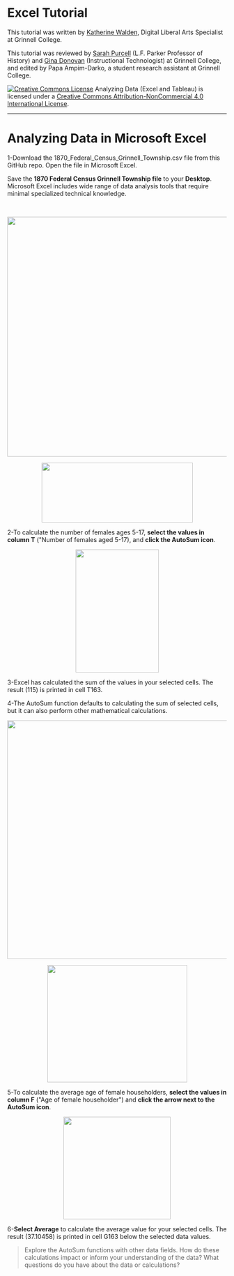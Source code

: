 # Excel Tutorial

This tutorial was written by <a href="https://www.grinnell.edu/users/waldenka">Katherine Walden</a>, Digital Liberal Arts Specialist at Grinnell College.

This tutorial was reviewed by <a href="https://www.grinnell.edu/users/purcelsj">Sarah Purcell</a> (L.F. Parker Professor of History) and <a href="https://www.grinnell.edu/users/donovang">Gina Donovan</a> (Instructional Technologist) at Grinnell College, and edited by Papa Ampim-Darko, a student research assistant at Grinnell College.

<a href="http://creativecommons.org/licenses/by-nc/4.0/" rel="license"><img style="border-width: 0;" src="https://i.creativecommons.org/l/by-nc/4.0/88x31.png" alt="Creative Commons License" /></a>
Analyzing Data (Excel and Tableau) is licensed under a <a href="http://creativecommons.org/licenses/by-nc/4.0/" rel="license">Creative Commons Attribution-NonCommercial 4.0 International License</a>.

<hr />

# Analyzing Data in Microsoft Excel

1-Download the 1870_Federal_Census_Grinnell_Township.csv file from this GitHub repo. Open the file in Microsoft Excel.

Save the <strong>1870 Federal Census Grinnell Township file</strong> to your <strong>Desktop</strong>. Microsoft Excel includes wide range of data analysis tools that require minimal specialized technical knowledge.

&nbsp;

<p align="center"><a href="https://github.com/kwaldenphd/excel-tutorial/blob/master/screenshots/Capture_2.png?raw=true"><img class="aligncenter" src="https://github.com/kwaldenphd/excel-tutorial/blob/master/screenshots/Capture_2.png?raw=true" alt="" width="840" height="550" /></a></p>

<p align="center"><a href="https://github.com/kwaldenphd/excel-tutorial/blob/master/screenshots/Capture_1.PNG?raw=true"><img class="aligncenter" src="https://github.com/kwaldenphd/excel-tutorial/blob/master/screenshots/Capture_1.PNG?raw=true" alt="" width="347" height="137" /></a></p>

2-To calculate the number of females ages 5-17, <strong>select the values in column T</strong> ("Number of females aged 5-17), and <strong>click the AutoSum icon</strong>.

<p align="center"><a href="https://github.com/kwaldenphd/excel-tutorial/blob/master/screenshots/Capture_3.PNG?raw=true"><img class="aligncenter" src="https://github.com/kwaldenphd/excel-tutorial/blob/master/screenshots/Capture_3.PNG?raw=true" alt="" width="191" height="282" /></a></p>

3-Excel has calculated the sum of the values in your selected cells. The result (115) is printed in cell T163.

4-The AutoSum function defaults to calculating the sum of selected cells, but it can also perform other mathematical calculations.

<p align="center"><a href="https://github.com/kwaldenphd/excel-tutorial/blob/master/screenshots/Capture_4.png?raw=true"><img class="aligncenter" src="https://github.com/kwaldenphd/excel-tutorial/blob/master/screenshots/Capture_4.png?raw=true" alt="" width="840" height="547" /></a></p>

<p align="center"><a href="https://github.com/kwaldenphd/excel-tutorial/blob/master/screenshots/Capture_5.png?raw=true"><img class="aligncenter" src="https://github.com/kwaldenphd/excel-tutorial/blob/master/screenshots/Capture_5.png?raw=true" alt="" width="321" height="269" /></a></p>

5-To calculate the average age of female householders, <strong>select the values in column F</strong> ("Age of female householder") and <strong>click the arrow next to the AutoSum icon</strong>.

<p align="center"><a href="https://github.com/kwaldenphd/excel-tutorial/blob/master/screenshots/Capture_6.PNG?raw=true"><img class="aligncenter" src="https://github.com/kwaldenphd/excel-tutorial/blob/master/screenshots/Capture_6.PNG?raw=true" alt="" width="246" height="235" /></a></p>

6-<strong>Select Average</strong> to calculate the average value for your selected cells. The result (37.10458) is printed in cell G163 below the selected data values.

<blockquote>Explore the AutoSum functions with other data fields. How do these calculations impact or inform your understanding of the data? What questions do you have about the data or calculations?</blockquote>
